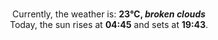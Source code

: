 <p  align="center"><br/>Currently, the weather is: <b> 23°C, <i>broken clouds</i></b></br>Today, the sun rises at <b>04:45</b> and sets at <b>19:43</b>.</p>